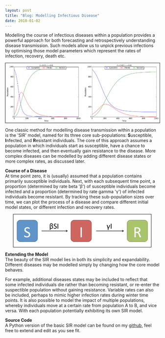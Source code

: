 ```yaml
---
layout: post
title: "Blog: Modelling Infectious Disease"
date: 2018-01-02
---
```


Modelling the course of infectious diseases within a population provides a powerful approach for both forecasting and retrospectively understanding disease transmission. Such models allow us to unpick previous infections by optimising those model parameters which represent the rates of infection, recovery, death etc.

<img style="display: block; margin: 0 auto; border: 1px solid black" alt="Example SIR Plots." hspace="20" src="/assets/posts/SIRexample.png">

One classic method for modelling disease transmission within a population is the 'SIR' model, named for its three core sub-populations: **S**usceptible, **I**nfected, and **R**esistant individuals. The core of this approach assumes a population in which individuals start as susceptible, have a chance to become infected, and then eventually gain resistance to the disease. More complex diseases can be modelled by adding different disease states or more complex rates, as discussed later.

**Course of a Disease**<br>
At time point zero, it is (usually) assumed that a population contains primarily susceptible
individuals. Next, with each subsequent time point, a proportion (determined by rate beta 'β') of susceptible individuals become infected and a proportion (determined by rate gamma 'γ') of infected individuals become resistant. By tracking these sub-population sizes over time, we can plot the process of a disease and compare different initial model states, or different infection and recovery rates.

<img style="display: block; margin: 0 auto; border: 1px solid black" alt="SIR Model Diagram." hspace="20" src="/assets/posts/SIRdiagram.png" width="450px">

**Extending the Model**<br>
The beauty of the SIR model lies in both its simplicity and expandability. Different diseases may be modelled simply by changing how the core model behaves.

For example, additional diseases states may be included to reflect that some infected individuals die rather than becoming resistant, or re-enter the suspectible population without gaining resistance. Variable rates can also be included, perhaps to mimic higher infection rates during winter time points. It is also possible to model the impact of multiple populations, whereby individuals move at a certain rate from population A to B, and vice versa. With each population potentially exhibiting its own SIR model.

**Source Code**<br>
A Python version of the basic SIR model can be found on my <a href="https://github.com/mattravenhall/BasicSIRModel">github</a>, feel free to extend and edit as you see fit.